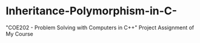 # Inheritance-Polymorphism-in-C-
"COE202 - Problem Solving with Computers in C++" Project Assignment of My Course
